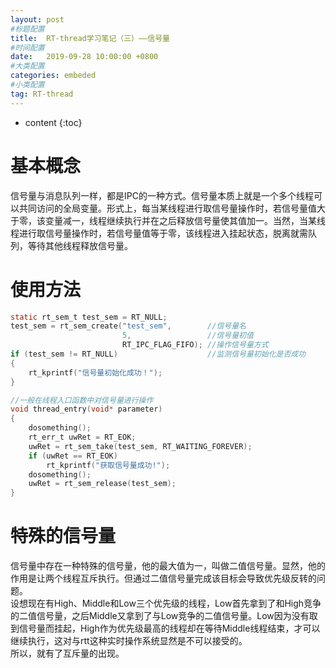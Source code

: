 ```yaml
---
layout: post
#标题配置
title:  RT-thread学习笔记（三）——信号量
#时间配置
date:   2019-09-28 10:00:00 +0800
#大类配置
categories: embeded
#小类配置
tag: RT-thread
---
```


* content
{:toc}



# 基本概念
信号量与消息队列一样，都是IPC的一种方式。信号量本质上就是一个多个线程可以共同访问的全局变量。形式上，每当某线程进行取信号量操作时，若信号量值大于零，该变量减一，线程继续执行并在之后释放信号量使其值加一。当然，当某线程进行取信号量操作时，若信号量值等于零，该线程进入挂起状态，脱离就需队列，等待其他线程释放信号量。  

# 使用方法

``` c
static rt_sem_t test_sem = RT_NULL;
test_sem = rt_sem_create("test_sem",        //信号量名
                         5,                 //信号量初值
                         RT_IPC_FLAG_FIFO); //操作信号量方式
if (test_sem != RT_NULL)                    //监测信号量初始化是否成功
{
    rt_kprintf("信号量初始化成功！");
}

//一般在线程入口函数中对信号量进行操作
void thread_entry(void* parameter)
{
    dosomething();
    rt_err_t uwRet = RT_EOK;
    uwRet = rt_sem_take(test_sem, RT_WAITING_FOREVER);
    if (uwRet == RT_EOK)
        rt_kprintf("获取信号量成功!");
    dosomething();
    uwRet = rt_sem_release(test_sem);
}
```

# 特殊的信号量
信号量中存在一种特殊的信号量，他的最大值为一，叫做二值信号量。显然，他的作用是让两个线程互斥执行。但通过二值信号量完成该目标会导致优先级反转的问题。  
设想现在有High、Middle和Low三个优先级的线程，Low首先拿到了和High竞争的二值信号量，之后Middle又拿到了与Low竞争的二值信号量。Low因为没有取到信号量而挂起，High作为优先级最高的线程却在等待Middle线程结束，才可以继续执行，这对与rtt这种实时操作系统显然是不可以接受的。  
所以，就有了互斥量的出现。
